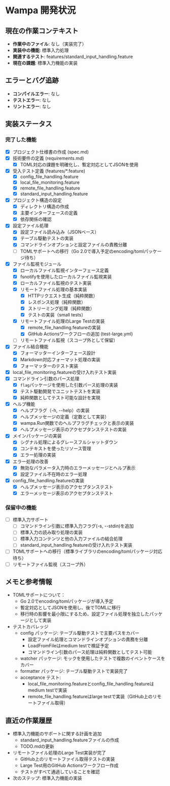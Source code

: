 # Wampa 開発状況

## 現在の作業コンテキスト
- **作業中のファイル**: なし（実装完了）
- **実装中の機能**: 標準入力処理
- **関連するテスト**: features/standard_input_handling.feature
- **現在の課題**: 標準入力機能の実装

## エラーとバグ追跡
- **コンパイルエラー**: なし
- **テストエラー**: なし
- **リントエラー**: なし

## 実装ステータス
### 完了した機能
- [x] プロジェクト仕様書の作成 (spec.md)
- [x] 技術要件の定義 (requirements.md)
  - [x] TOML対応の課題を明確化し、暫定対応としてJSONを使用
- [x] 受入テスト定義 (features/*.feature)
  - [x] config_file_handling.feature
  - [x] local_file_monitoring.feature
  - [x] remote_file_handling.feature
  - [x] standard_input_handling.feature
- [x] プロジェクト構造の設定
  - [x] ディレクトリ構造の作成
  - [x] 主要インターフェースの定義
  - [x] 依存関係の確認
- [x] 設定ファイル処理
  - [x] 設定ファイル読み込み（JSONベース）
  - [x] テーブル駆動テストの実装
  - [x] コマンドラインオプションと設定ファイルの責務分離
  - [ ] TOMLサポートへの移行（Go 2.0で導入予定のencoding/tomlパッケージ待ち）
- [x] ファイル監視モジュール
  - [x] ローカルファイル監視インターフェース定義
  - [x] fsnotifyを使用したローカルファイル監視実装
  - [x] ローカルファイル監視のテスト実装
  - [x] リモートファイル処理の基本実装
    - [x] HTTPリクエスト生成（純粋関数）
    - [x] レスポンス処理（純粋関数）
    - [x] ストリーミング処理（純粋関数）
    - [x] テストの実装（small tests）
  - [x] リモートファイル処理のLarge Testの実装
    - [x] remote_file_handling.featureの実装
    - [x] GitHub Actionsワークフローの追加 (test-large.yml)
  - [ ] リモートファイル監視（スコープ外として保留）
- [x] ファイル結合機能
  - [x] フォーマッターインターフェース設計
  - [x] Markdown対応フォーマット処理の実装
  - [x] フォーマッターのテスト実装
- [x] local_file_monitoring.featureの受け入れテスト実装
- [x] コマンドライン引数のパース処理
  - [x] `flag`パッケージを使用した引数パース処理の実装
  - [x] テスト駆動開発でユニットテストを実装
  - [x] 純粋関数としてテスト可能な設計を実現
- [x] ヘルプ機能
  - [x] ヘルプフラグ（-h, --help）の実装
  - [x] ヘルプメッセージの定義（定数として実装）
  - [x] wampa.Run関数でのヘルプフラグチェックと表示の実装
  - [x] ヘルプメッセージ表示のアクセプタンステストの実装
- [x] メインパッケージの実装
  - [x] シグナル処理によるグレースフルシャットダウン
  - [x] コンテキストを使ったリソース管理
  - [x] エラー処理の実装
- [x] エラー処理の改善
  - [x] 無効なパラメータ入力時のエラーメッセージとヘルプ表示
  - [x] 設定ファイル不在時のエラー処理
- [x] config_file_handling.featureの実装
  - [x] ヘルプメッセージ表示のアクセプタンステスト
  - [x] エラーメッセージ表示のアクセプタンステスト

### 保留中の機能
- [ ] 標準入力サポート
  - [ ] コマンドライン引数に標準入力フラグ(-s, --stdin)を追加
  - [ ] 標準入力の読み取り処理の実装
  - [ ] 標準入力コンテンツと他の入力ファイルの結合処理
  - [ ] standard_input_handling.featureの受け入れテスト実装
- [ ] TOMLサポートへの移行（標準ライブラリのencoding/tomlパッケージ対応待ち）
- [ ] リモートファイル監視（スコープ外）

## メモと参考情報
- TOMLサポートについて：
  - Go 2.0でencoding/tomlパッケージが導入予定
  - 暫定対応としてJSONを使用し、後でTOMLに移行
  - 移行時の影響を最小限にするため、設定ファイル処理を独立したパッケージとして実装
- テストカバレッジ
  - config パッケージ: テーブル駆動テストで主要パスをカバー
    - 設定ファイル処理とコマンドラインオプションの責務を分離
    - LoadFromFileはmedium testで検証予定
    - コマンドライン引数のパース処理は純粋関数としてテスト可能
  - watcher パッケージ: モックを使用したテストで複数のイベントケースをカバー
  - formatter パッケージ: テーブル駆動テストで実装完了
  - acceptance テスト: 
    - local_file_monitoring.featureとconfig_file_handling.featureはmedium testで実装
    - remote_file_handling.featureはlarge testで実装（GitHub上のリモートファイル取得）

## 直近の作業履歴
- 標準入力機能のサポートに関する計画を追加
  - standard_input_handling.featureファイルの作成
  - TODO.mdの更新
- リモートファイル処理のLarge Test実装が完了
  - GitHub上のリモートファイル取得テストの実装
  - Large Test用のGitHub Actionsワークフロー作成
  - テストがすべて通過していることを確認
- 次のステップ: 標準入力機能の実装